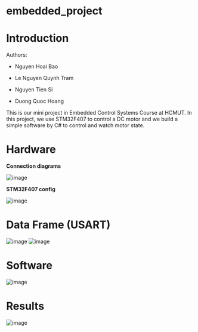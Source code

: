 ﻿# embedded_project

# Introduction
Authors:
- Nguyen Hoai Bao

- Le Nguyen Quynh Tram

- Nguyen Tien Si

- Duong Quoc Hoang


This is our mini project in Embedded Control Systems Course at HCMUT. In this project, we use STM32F407 to control a DC motor and we build a simple software by C# to control and watch motor state.

# Hardware 
**Connection diagrams**

![image](https://github.com/Hoai-Baoo/embedded_project/assets/93426264/def6a211-4279-407f-b9fe-e732c8d18e97)

**STM32F407 config**

![image](https://github.com/Hoai-Baoo/embedded_project/assets/93426264/883be46e-26d1-4a37-9948-0c460cc05ed2)

# Data Frame (USART)
![image](https://github.com/Hoai-Baoo/embedded_project/assets/93426264/060b2791-9e2d-40e1-a7b6-c5186ea58fa7)
![image](https://github.com/Hoai-Baoo/embedded_project/assets/93426264/47373d31-44e6-4fad-962d-f933b99ddbd5)

# Software
![image](https://github.com/Hoai-Baoo/embedded_project/assets/93426264/6052b505-6fc7-4138-989f-73bda892811f)

# Results
![image](https://github.com/Hoai-Baoo/embedded_project/assets/93426264/53fe5fed-b5cf-4db9-8ebc-043a46e11e4f)



